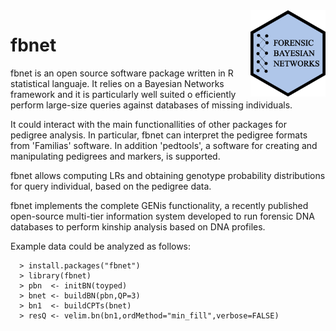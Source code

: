 <img src="logo.png" align="right" width="120">

# fbnet
fbnet is an open source software package written in R statistical languaje. It relies on a Bayesian Networks framework and it is particularly well suited o efficiently perform large-size queries against databases of missing individuals.

It could interact with the main functionallities of other packages for pedigree analysis. 
In particular, fbnet can interpret the pedigree formats from 'Familias' software. In addition 'pedtools', a software for creating and manipulating pedigrees and markers, is supported. 

fbnet allows computing LRs and obtaining genotype probability distributions for query individual, based on the pedigree data. 

fbnet implements the complete GENis functionality, a recently published open-source multi-tier information system developed to run forensic DNA databases to perform kinship analysis based on DNA profiles.

Example data could be analyzed as follows:


      > install.packages("fbnet") 
      > library(fbnet)
      > pbn  <- initBN(toyped)
      > bnet <- buildBN(pbn,QP=3)
      > bn1  <- buildCPTs(bnet)
      > resQ <- velim.bn(bn1,ordMethod="min_fill",verbose=FALSE)
